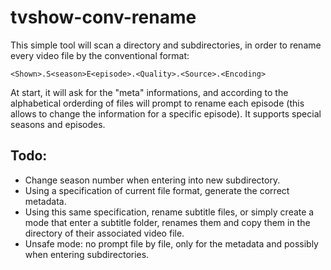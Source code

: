 # tvshow-conv-rename

This simple tool will scan a directory and subdirectories, in order to rename
every video file by the conventional format:
```
<Shown>.S<season>E<episode>.<Quality>.<Source>.<Encoding>
```

At start, it will ask for the "meta" informations, and according to the
alphabetical orderding of files will prompt to rename each episode (this allows
to change the information for a specific episode).
It supports special seasons and episodes.

## Todo:
* Change season number when entering into new subdirectory.
* Using a specification of current file format, generate the correct metadata.
* Using this same specification, rename subtitle files, or simply create a mode
  that enter a subtitle folder, renames them and copy them in the directory of
  their associated video file.
* Unsafe mode: no prompt file by file, only for the metadata and possibly when
  entering subdirectories.
